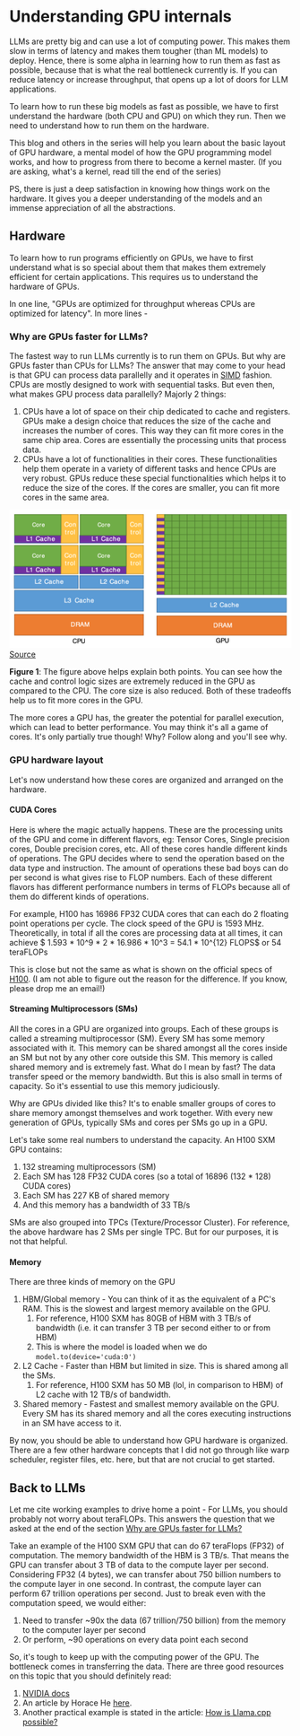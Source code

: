 <!-- markdownlint-disable MD036 MD029 -->

# Understanding GPU internals

LLMs are pretty big and can use a lot of computing power. This makes them slow in terms of latency and makes them tougher (than ML models) to deploy. Hence, there is some alpha in learning how to run them as fast as possible, because that is what the real bottleneck currently is. If you can reduce latency or increase throughput, that opens up a lot of doors for LLM applications.

To learn how to run these big models as fast as possible, we have to first understand the hardware (both CPU and GPU) on which they run. Then we need to understand how to run them on the hardware.

This blog and others in the series will help you learn about the basic layout of GPU hardware, a mental model of how the GPU programming model works, and how to progress from there to become a kernel master. (If you are asking, what's a kernel, read till the end of the series)

PS, there is just a deep satisfaction in knowing how things work on the hardware. It gives you a deeper understanding of the models and an immense appreciation of all the abstractions.

## Hardware

To learn how to run programs efficiently on GPUs, we have to first understand what is so special about them that makes them extremely efficient for certain applications. This requires us to understand the hardware of GPUs.

In one line, "GPUs are optimized for throughput whereas CPUs are optimized for latency". In more lines -

### Why are GPUs faster for LLMs?

The fastest way to run LLMs currently is to run them on GPUs. But why are GPUs faster than CPUs for LLMs? The answer that may come to your head is that GPU can process data parallelly and it operates in [SIMD](https://en.wikipedia.org/wiki/Single_instruction,_multiple_data) fashion. CPUs are mostly designed to work with sequential tasks. But even then, what makes GPU process data parallelly? Majorly 2 things:

1. CPUs have a lot of space on their chip dedicated to cache and registers. GPUs make a design choice that reduces the size of the cache and increases the number of cores. This way they can fit more cores in the same chip area. Cores are essentially the processing units that process data.
2. CPUs have a lot of functionalities in their cores. These functionalities help them operate in a variety of different tasks and hence CPUs are very robust. GPUs reduce these special functionalities which helps it to reduce the size of the cores. If the cores are smaller, you can fit more cores in the same area.

![CPU v GPU](image.png)
[Source](https://docs.nvidia.com/cuda/archive/11.2.0/pdf/CUDA_C_Programming_Guide.pdf)

**Figure 1**: The figure above helps explain both points. You can see how the cache and control logic sizes are extremely reduced in the GPU as compared to the CPU. The core size is also reduced. Both of these tradeoffs help us to fit more cores in the GPU.

The more cores a GPU has, the greater the potential for parallel execution, which can lead to better performance. You may think it's all a game of cores. It's only partially true though! Why? Follow along and you'll see why.

### GPU hardware layout

Let's now understand how these cores are organized and arranged on the hardware.

#### CUDA Cores

Here is where the magic actually happens. These are the processing units of the GPU and come in different flavors, eg: Tensor Cores, Single precision cores, Double precision cores, etc. All of these cores handle different kinds of operations. The GPU decides where to send the operation based on the data type and instruction. The amount of operations these bad boys can do per second is what gives rise to FLOP numbers. Each of these different flavors has different performance numbers in terms of FLOPs because all of them do different kinds of operations.

For example, H100 has 16986 FP32 CUDA cores that can each do 2 floating point operations per cycle. The clock speed of the GPU is 1593 MHz. Theoretically, in total if all the cores are processing data at all times, it can achieve $ 1.593 * 10^9 * 2 * 16.986 * 10^3 = 54.1 * 10^{12} FLOPS$ or 54 teraFLOPs

This is close but not the same as what is shown on the official specs of [H100](https://www.nvidia.com/en-us/data-center/h100/). (I am not able to figure out the reason for the difference. If you know, please drop me an email!)

#### Streaming Multiprocessors (SMs)

All the cores in a GPU are organized into groups. Each of these groups is called a streaming multiprocessor (SM). Every SM has some memory associated with it. This memory can be shared amongst all the cores inside an SM but not by any other core outside this SM. This memory is called shared memory and is extremely fast. What do I mean by fast? The data transfer speed or the memory bandwidth. But this is also small in terms of capacity. So it's essential to use this memory judiciously.

Why are GPUs divided like this? It's to enable smaller groups of cores to share memory amongst themselves and work together. With every new generation of GPUs, typically SMs and cores per SMs go up in a GPU.

Let's take some real numbers to understand the capacity. An H100 SXM GPU contains:

1. 132 streaming multiprocessors (SM)
2. Each SM has 128 FP32 CUDA cores (so a total of 16896 (132 * 128) CUDA cores)
3. Each SM has 227 KB of shared memory
4. And this memory has a bandwidth of 33 TB/s

SMs are also grouped into TPCs (Texture/Processor Cluster). For reference, the above hardware has 2 SMs per single TPC. But for our purposes, it is not that helpful.

#### Memory

There are three kinds of memory on the GPU

1. HBM/Global memory - You can think of it as the equivalent of a PC's RAM. This is the slowest and largest memory available on the GPU.
   1. For reference, H100 SXM has 80GB of HBM with 3 TB/s of bandwidth (i.e. it can transfer 3 TB per second either to or from HBM)
   2. This is where the model is loaded when we do `model.to(device='cuda:0')`
2. L2 Cache - Faster than HBM but limited in size. This is shared among all the SMs.
   1. For reference, H100 SXM has 50 MB (lol, in comparison to HBM) of L2 cache with 12 TB/s of bandwidth.
3. Shared memory - Fastest and smallest memory available on the GPU. Every SM has its shared memory and all the cores executing instructions in an SM have access to it.

By now, you should be able to understand how GPU hardware is organized. There are a few other hardware concepts that I did not go through like warp scheduler, register files, etc. here, but that are not crucial to get started.

## Back to LLMs

Let me cite working examples to drive home a point - For LLMs, you should probably not worry about teraFLOPs. This answers the question that we asked at the end of the section [Why are GPUs faster for LLMs?](###-Why-are-GPUs-faster-for-LLMs?)

Take an example of the H100 SXM GPU that can do 67 teraFlops (FP32) of computation. The memory bandwidth of the HBM is 3 TB/s. That means the GPU can transfer about 3 TB of data to the compute layer per second. Considering FP32 (4 bytes), we can transfer about 750 billion numbers to the compute layer in one second. In contrast, the compute layer can perform 67 trillion operations per second. Just to break even with the computation speed, we would either:

1. Need to transfer ~90x the data (67 trillion/750 billion) from the memory to the computer layer per second
2. Or perform, ~90 operations on every data point each second

So, it's tough to keep up with the computing power of the GPU. The bottleneck comes in transferring the data. There are three good resources on this topic that you should definitely read:

1. [NVIDIA docs](https://docs.nvidia.com/deeplearning/performance/dl-performance-gpu-background/index.html#understand-perf)
2. An article by Horace He [here](https://horace.io/brrr_intro.html).
3. Another practical example is stated in the article: [How is Llama.cpp possible?](https://finbarr.ca/how-is-llama-cpp-possible/)
